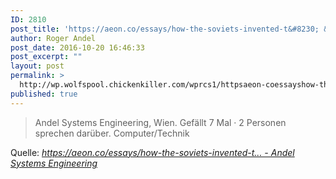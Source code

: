 ```yaml
---
ID: 2810
post_title: 'https://aeon.co/essays/how-the-soviets-invented-t&#8230; &#8211; Andel Systems Engineering'
author: Roger Andel
post_date: 2016-10-20 16:46:33
post_excerpt: ""
layout: post
permalink: >
  http://wp.wolfspool.chickenkiller.com/wprcs1/httpsaeon-coessayshow-the-soviets-invented-t-andel-systems-engineering/
published: true
---
```

<blockquote>Andel Systems Engineering, Wien. Gefällt 7 Mal · 2 Personen sprechen darüber. Computer/Technik</blockquote>
Quelle: <em><a href="https://www.facebook.com/permalink.php?story_fbid=1596144124013894&amp;id=1543606505934323&amp;notif_t=notify_me_page&amp;notif_id=1476890013953203">https://aeon.co/essays/how-the-soviets-invented-t... - Andel Systems Engineering</a></em>